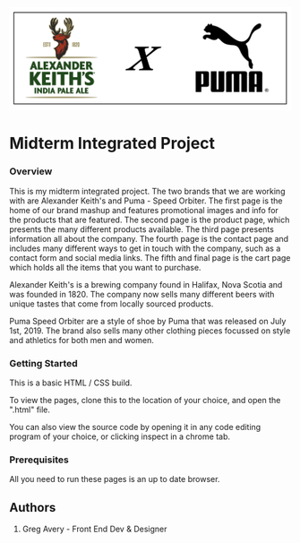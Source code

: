 ![All about my Midterm Integrated Project](images/alexander_keiths_X_puma.jpg "Alexander Keiths X Puma")

# Midterm Integrated Project

### Overview
This is my midterm integrated project. The two brands that we are working with are Alexander Keith's and Puma - Speed Orbiter. The first page is the home of our brand mashup and features promotional images and info for the products that are featured. The second page is the product page, which presents the many different products available. The third page presents information all about the company. The fourth page is the contact page and includes many different ways to get in touch with the company, such as a contact form and social media links. The fifth and final page is the cart page which holds all the items that you want to purchase.  

Alexander Keith's is a brewing company found in Halifax, Nova Scotia and was founded in 1820. The company now sells many different beers with unique tastes that come from locally sourced products.

Puma Speed Orbiter are a style of shoe by Puma that was released on July 1st, 2019. The brand also sells many other clothing pieces focussed on style and athletics for both men and women.

### Getting Started
This is a basic HTML / CSS build.

To view the pages, clone this to the location of your choice, and open the ".html" file.

You can also view the source code by opening it in any code editing program of your choice, or clicking inspect in a chrome tab.

### Prerequisites
All you need to run these pages is an up to date browser.

## Authors
1. Greg Avery - Front End Dev & Designer
